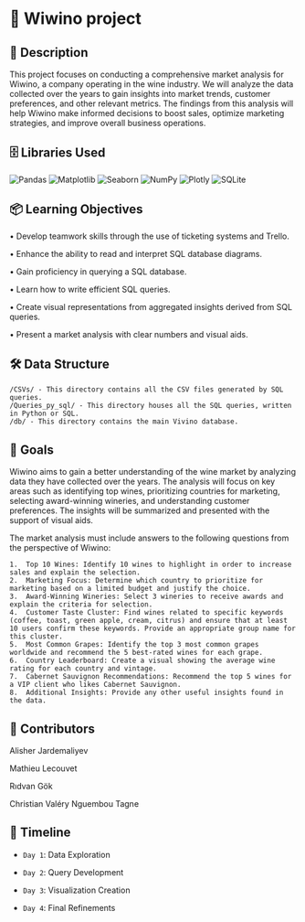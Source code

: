 # 🍷 Wiwino project

## 📜 Description

This project focuses on conducting a comprehensive market analysis for Wiwino, a company operating in the wine industry. 
We will analyze the data collected over the years to gain insights into market trends, customer preferences, and other relevant metrics. 
The findings from this analysis will help Wiwino make informed decisions to boost sales, optimize marketing strategies, 
and improve overall business operations.

## 🗄 Libraries Used 

![Pandas](https://img.shields.io/badge/pandas-150458?style=for-the-badge&logo=pandas&logoColor=white)
![Matplotlib](https://img.shields.io/badge/Matplotlib-3A8EBA?style=for-the-badge&logo=plotly&logoColor=white)
![Seaborn](https://img.shields.io/badge/Seaborn-3A8EBA?style=for-the-badge&logo=plotly&logoColor=white)
![NumPy](https://img.shields.io/badge/NumPy-013243?style=for-the-badge&logo=numpy&logoColor=white)
![Plotly](https://img.shields.io/badge/Plotly-3A8EBA?style=for-the-badge&logo=plotly&logoColor=white)
![SQLite](https://img.shields.io/badge/SQLite-003B57?style=for-the-badge&logo=sqlite&logoColor=white)

## 📦 Learning Objectives
 
•	Develop teamwork skills through the use of ticketing systems and Trello. 

•	Enhance the ability to read and interpret SQL database diagrams.

•	Gain proficiency in querying a SQL database.

•	Learn how to write efficient SQL queries.

•	Create visual representations from aggregated insights derived from SQL queries.

•	Present a market analysis with clear numbers and visual aids.


## 🛠️ Data Structure

	/CSVs/ - This directory contains all the CSV files generated by SQL queries. 
	/Queries_py_sql/ - This directory houses all the SQL queries, written in Python or SQL. 
    /db/ - This directory contains the main Vivino database.

## 📝 Goals

Wiwino aims to gain a better understanding of the wine market by analyzing data they have collected over the years. 
The analysis will focus on key areas such as identifying top wines, prioritizing countries for marketing, 
selecting award-winning wineries, and understanding customer preferences. The insights will be summarized 
and presented with the support of visual aids.

The market analysis must include answers to the following questions from the perspective of Wiwino:

	1.	Top 10 Wines: Identify 10 wines to highlight in order to increase sales and explain the selection.
	2.	Marketing Focus: Determine which country to prioritize for marketing based on a limited budget and justify the choice.
	3.	Award-Winning Wineries: Select 3 wineries to receive awards and explain the criteria for selection.
	4.	Customer Taste Cluster: Find wines related to specific keywords (coffee, toast, green apple, cream, citrus) and ensure that at least 10 users confirm these keywords. Provide an appropriate group name for this cluster.
	5.	Most Common Grapes: Identify the top 3 most common grapes worldwide and recommend the 5 best-rated wines for each grape.
	6.	Country Leaderboard: Create a visual showing the average wine rating for each country and vintage.
	7.	Cabernet Sauvignon Recommendations: Recommend the top 5 wines for a VIP client who likes Cabernet Sauvignon.
	8.	Additional Insights: Provide any other useful insights found in the data.


## 👥 Contributors

Alisher Jardemaliyev 

Mathieu Lecouvet 

Rıdvan Gök

Christian Valéry Nguembou Tagne


## 📅 Timeline

- `Day 1`: Data Exploration

- `Day 2`: Query Development

- `Day 3`: Visualization Creation

- `Day 4`: Final Refinements






